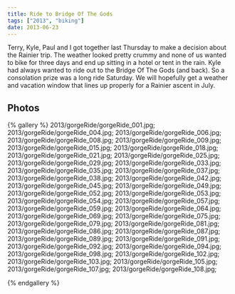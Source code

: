 ```yaml
---
title: Ride to Bridge Of The Gods
tags: ["2013", "biking"]
date: 2013-06-23
---
```


Terry, Kyle, Paul and I got together last Thursday to make a decision about the Rainier trip.  The weather looked pretty crummy and none of us wanted to bike for three days and end up sitting in a hotel or tent in the rain.  Kyle had always wanted to ride out to the Bridge Of The Gods (and back).  So a consolation prize was a long ride Saturday.  We will hopefully get a weather and vacation window that lines up properly for a Rainier ascent in July.


<h2>Photos</h2>
{% gallery %} 
2013/gorgeRide/gorgeRide_001.jpg;
2013/gorgeRide/gorgeRide_004.jpg;
2013/gorgeRide/gorgeRide_006.jpg;
2013/gorgeRide/gorgeRide_008.jpg;
2013/gorgeRide/gorgeRide_009.jpg;
2013/gorgeRide/gorgeRide_015.jpg;
2013/gorgeRide/gorgeRide_018.jpg;
2013/gorgeRide/gorgeRide_021.jpg;
2013/gorgeRide/gorgeRide_025.jpg;
2013/gorgeRide/gorgeRide_029.jpg;
2013/gorgeRide/gorgeRide_033.jpg;
2013/gorgeRide/gorgeRide_035.jpg;
2013/gorgeRide/gorgeRide_037.jpg;
2013/gorgeRide/gorgeRide_038.jpg;
2013/gorgeRide/gorgeRide_042.jpg;
2013/gorgeRide/gorgeRide_045.jpg;
2013/gorgeRide/gorgeRide_049.jpg;
2013/gorgeRide/gorgeRide_052.jpg;
2013/gorgeRide/gorgeRide_053.jpg;
2013/gorgeRide/gorgeRide_054.jpg;
2013/gorgeRide/gorgeRide_057.jpg;
2013/gorgeRide/gorgeRide_059.jpg;
2013/gorgeRide/gorgeRide_064.jpg;
2013/gorgeRide/gorgeRide_069.jpg;
2013/gorgeRide/gorgeRide_075.jpg;
2013/gorgeRide/gorgeRide_079.jpg;
2013/gorgeRide/gorgeRide_081.jpg;
2013/gorgeRide/gorgeRide_086.jpg;
2013/gorgeRide/gorgeRide_087.jpg;
2013/gorgeRide/gorgeRide_089.jpg;
2013/gorgeRide/gorgeRide_091.jpg;
2013/gorgeRide/gorgeRide_092.jpg;
2013/gorgeRide/gorgeRide_094.jpg;
2013/gorgeRide/gorgeRide_098.jpg;
2013/gorgeRide/gorgeRide_102.jpg;
2013/gorgeRide/gorgeRide_103.jpg;
2013/gorgeRide/gorgeRide_105.jpg;
2013/gorgeRide/gorgeRide_107.jpg;
2013/gorgeRide/gorgeRide_108.jpg;

{% endgallery %}
